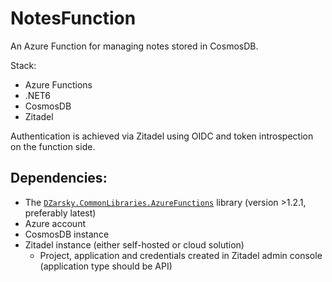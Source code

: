 # NotesFunction

An Azure Function for managing notes stored in CosmosDB.

Stack:
- Azure Functions
- .NET6
- CosmosDB
- Zitadel

Authentication is achieved via Zitadel using OIDC and token introspection on the function side.

## Dependencies:

- The [`DZarsky.CommonLibraries.AzureFunctions`](https://nuget.dzarsky.eu/packages/dzarsky.commonlibraries.azurefunctions/1.2.1) library (version >1.2.1, preferably latest)
- Azure account
- CosmosDB instance
- Zitadel instance (either self-hosted or cloud solution)
    - Project, application and credentials created in Zitadel admin console (application type should be API)
